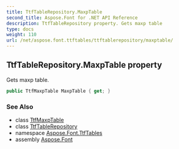 ```yaml
---
title: TtfTableRepository.MaxpTable
second_title: Aspose.Font for .NET API Reference
description: TtfTableRepository property. Gets maxp table
type: docs
weight: 110
url: /net/aspose.font.ttftables/ttftablerepository/maxptable/
---
```

## TtfTableRepository.MaxpTable property

Gets maxp table.

```csharp
public TtfMaxpTable MaxpTable { get; }
```

### See Also

* class [TtfMaxpTable](../../ttfmaxptable/)
* class [TtfTableRepository](../)
* namespace [Aspose.Font.TtfTables](../../ttftablerepository/)
* assembly [Aspose.Font](../../../)


